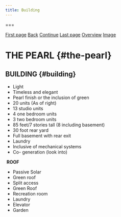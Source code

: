 ```yaml
---
title: Building
---
```


===

[First page](text0.html) [Back](text2.html) [Continue](text4.html) [Last
page](text10.html) [Overview](HPD-Pearl.html) [Image](img3.html)

  

THE PEARL {#the-pearl}
=========

**BUILDING** {#building}
------------

-   Light
-   Timeless and elegant
-   Pearl finish or the inclusion of green
-   20 units (As of right)
-   13 studio units
-   4 one bedroom units
-   3 two bedroom units
-   85 feet/7 stories tall (8 including basement)
-   30 foot rear yard
-   Full basement with rear exit
-   Laundry
-   Inclusive of mechanical systems
-   Co- generation (look into)

 **ROOF**

-   Passive Solar
-   Green roof
-   Split access
-   Green Roof
-   Recreation room
-   Laundry
-   Elevator
-   Garden
